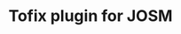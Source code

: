 ---
layout: post
idnext: 1
title:  "Tofix plugin for JOSM"
live_url: https://github.com/JOSM/tofix
github_url: https://github.com/JOSM/tofix
description: <p>To-Fix OpenStreetMap microtasking challenges available directly from within the JOSM editor.
            Instead of picking new tasks and confirming accomplished tasks through the web interface of To-Fix on https://github.com/osmlab/to-fix this plugin allows you to work with To-Fix tasks without ever having to switch out of</p>
technologies: java, Java OpenStreetMap Editor.
cover: https://cloud.githubusercontent.com/assets/1152236/10491901/9b17bf5c-726e-11e5-9575-3c62d0412140.gif
images: [
                'https://cloud.githubusercontent.com/assets/1152236/10491901/9b17bf5c-726e-11e5-9575-3c62d0412140.gif',
                'https://user-images.githubusercontent.com/1152236/38280298-3a8676e2-376a-11e8-8d1f-4cd17c7690c4.gif'
      ]
---